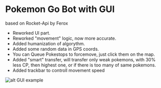 # Pokemon Go Bot with GUI
based on Rocket-Api by Ferox

- Reworked UI part.
- Reworked "movement" logic, now more accurate.
- Added humanization of algorythm.
- Added some random data in GPS coords.
- You can Queue Pokestops to forcemove, just click them on the map.
- Added "smart" transfer, will transfer only weak pokemons, with 30% less CP, then highest one, or if there is too many of same pokemons.
- Added trackbar to controll movement speed

![alt GUI example](http://i.imgur.com/MxnEgQO.png)


